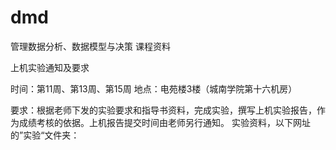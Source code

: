 # dmd
管理数据分析、数据模型与决策 课程资料

上机实验通知及要求

时间：第11周、第13周、第15周
地点：电苑楼3楼（城南学院第十六机房）

要求：根据老师下发的实验要求和指导书资料，完成实验，撰写上机实验报告，作为成绩考核的依据。上机报告提交时间由老师另行通知。
实验资料，以下网址的”实验“文件夹：
